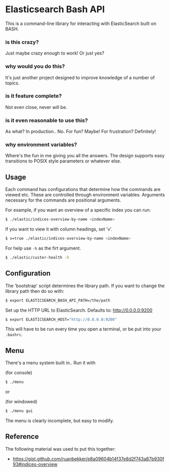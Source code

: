 # Elasticsearch Bash API

This is a command-line library for interacting with ElasticSearch built on BASH.

### is this crazy?

Just maybe crazy enough to work! Or just yes?

### why would you do this?

It's just another project designed to improve knowledge of a number of topics. 

### is it feature complete?

Not even close, never will be.

### is it even reasonable to use this?

As what? In production.. No. For fun? Maybe! For frustration? Definitely!

### why environment variables?

Where's the fun in me giving you all the answers. The design supports easy transitions to POSIX style parameters or whatever else.

## Usage

Each command has configurations that determine how the commands are viewed etc. These are controlled through environment variables. Arguments necessary for the commands are positional arguments.

For example, if you want an overview of a specific index you can run:

```bash
$ ./elastic/indices-overview-by-name <indexName>
```

If you want to view it with column headings, set 'v'.

```bash
$ v=true ./elastic/indices-overview-by-name <indexName>
```

For help use `-h` as the firt argument.

```bash
$ ./elastic/custer-health -h
```

## Configuration

The 'bootstrap' script determines the library path. If you want to change the library path then do so with:

```bash
$ export ELASTICSEARCH_BASH_API_PATH=/the/path
```

Set up the HTTP URL to ElasticSearch. Defaults to: http://0.0.0.0:9200

```bash
$ export ELASTICSEARCH_HOST="http://0.0.0.0:9200"
```

This will have to be run every time you open a terminal, or be put into your `.bashrc`.

## Menu

There's a menu system built in.. Run it with 

(for console)
```bash
$ ./menu
```

or

(for windowed)
```bash
$ ./menu gui
```

The menu is clearly incomplete, but easy to modify.

## Reference

The following material was used to put this together:

- https://gist.github.com/ruanbekker/e8a09604b14f37e8d2f743a87b930f93#indices-overview